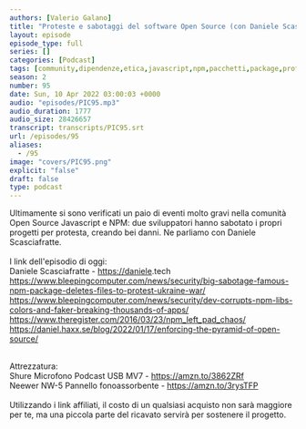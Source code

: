 ```yaml
---
authors: [Valerio Galano]
title: "Proteste e sabotaggi del software Open Source (con Daniele Scasciafratte)"
layout: episode
episode_type: full
series: []
categories: [Podcast]
tags: [community,dipendenze,etica,javascript,npm,pacchetti,package,professionale,sviluppatori]
season: 2
number: 95
date: Sun, 10 Apr 2022 03:00:03 +0000
audio: "episodes/PIC95.mp3"
audio_duration: 1777
audio_size: 28426657
transcript: transcripts/PIC95.srt
url: /episodes/95
aliases: 
  - /95
image: "covers/PIC95.png"
explicit: "false"
draft: false
type: podcast
---
```

Ultimamente si sono verificati un paio di eventi molto gravi nella comunità Open Source Javascript e NPM: due sviluppatori hanno sabotato i propri progetti per protesta, creando bei danni. Ne parliamo con Daniele Scasciafratte.<br />
<br />
I link dell'episodio di oggi: <br />
Daniele Scasciafratte - <a href="https://daniele" rel="noopener">https://daniele</a>.tech <br />
<a href="https://www.bleepingcomputer.com/news/security/big-sabotage-famous-npm-package-deletes-files-to-protest-ukraine-war/" rel="noopener">https://www.bleepingcomputer.com/news/security/big-sabotage-famous-npm-package-deletes-files-to-protest-ukraine-war/</a> <br />
<a href="https://www.bleepingcomputer.com/news/security/dev-corrupts-npm-libs-colors-and-faker-breaking-thousands-of-apps/" rel="noopener">https://www.bleepingcomputer.com/news/security/dev-corrupts-npm-libs-colors-and-faker-breaking-thousands-of-apps/</a> <br />
<a href="https://www.theregister.com/2016/03/23/npm_left_pad_chaos/" rel="noopener">https://www.theregister.com/2016/03/23/npm_left_pad_chaos/</a> <br />
<a href="https://daniel.haxx.se/blog/2022/01/17/enforcing-the-pyramid-of-open-source/" rel="noopener">https://daniel.haxx.se/blog/2022/01/17/enforcing-the-pyramid-of-open-source/</a> <br />
<br />




Attrezzatura:<br />
Shure Microfono Podcast USB MV7 - <a href="https://amzn.to/3862ZRf" rel="noopener">https://amzn.to/3862ZRf</a> <br />
Neewer NW-5 Pannello fonoassorbente - <a href="https://amzn.to/3rysTFP" rel="noopener">https://amzn.to/3rysTFP</a> <br />
<br />
Utilizzando i link affiliati, il costo di un qualsiasi acquisto non sarà maggiore per te, ma una piccola parte del ricavato servirà per sostenere il progetto.<br />
<br />






